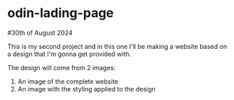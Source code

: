 # odin-lading-page
#30th of August 2024

This is my second project and in this one I'll be making
a website based on a design that I'm gonna get provided with.

The design will come from 2 images:

1) An image of the complete website
2) An image with the styling applied to the design